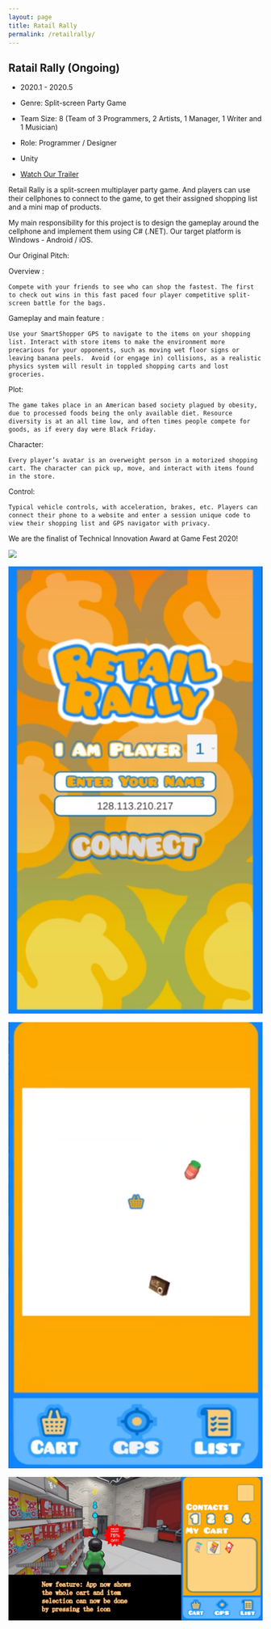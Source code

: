 ```yaml
---
layout: page
title: Ratail Rally
permalink: /retailrally/
---
```




## Ratail Rally (Ongoing)

 - 2020.1 - 2020.5

 - Genre: Split-screen Party Game

 - Team Size: 8 (Team of 3 Programmers, 2 Artists, 1 Manager, 1 Writer and 1 Musician)

 - Role: Programmer / Designer

 - Unity

 - [Watch Our Trailer](https://www.youtube.com/watch?v=W1Cj8eSM-Xg)

Retail Rally is a split-screen multiplayer party game. And players can use their cellphones to connect to the game, to get their assigned shopping list and a mini map of products.

My main responsibility for this project is to design the gameplay around the cellphone and implement them using C# (.NET). Our target platform is Windows - Android / iOS.

Our Original Pitch:

Overview : 

    Compete with your friends to see who can shop the fastest. The first to check out wins in this fast paced four player competitive split-screen battle for the bags.

Gameplay and main feature : 
    
    Use your SmartShopper GPS to navigate to the items on your shopping list. Interact with store items to make the environment more precarious for your opponents, such as moving wet floor signs or leaving banana peels.  Avoid (or engage in) collisions, as a realistic physics system will result in toppled shopping carts and lost groceries.

Plot: 

    The game takes place in an American based society plagued by obesity, due to processed foods being the only available diet. Resource diversity is at an all time low, and often times people compete for goods, as if every day were Black Friday. 

Character: 

    Every player’s avatar is an overweight person in a motorized shopping cart. The character can pick up, move, and interact with items found in the store. 

Control: 

    Typical vehicle controls, with acceleration, brakes, etc. Players can connect their phone to a website and enter a session unique code to view their shopping list and GPS navigator with privacy.

We are the finalist of Technical Innovation Award at Game Fest 2020!

![](./img/RR2.png)

![](./img/RR3.png)

![](./img/RR4.png)

![](./img/RR5.png)
